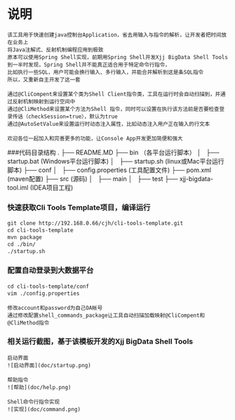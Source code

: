 # 说明
    该工具用于快速创建java控制台Application，省去用输入与指令的解析，让开发者把时间放在业务上
    将Java注解式、反射机制编程应用到极致
    原本可以使用Spring Shell实现，前期用Spring Shell开发Xjj BigData Shell Tools到一半时发现，Spring Shell并不能真正适合用于特定命令行指令，
    比如执行一些SQL，用户可能会换行输入、多行输入，并能合并解析到这是条SQL指令
    所以，又重新自主开发了这一套

    通过@CliCompent来设置某个类为Shell Client指令类，工具在运行时会自动扫描到，并通过反射机制映射到运行空间中
    通过@CliMethod来设置某个方法为Shell 指令，同时可以设置在执行该方法前是否要检查登录传话（checkSession=true），默认为true
    通过@AutoSetValue来设置运行时动态注入属性，比如动态注入用户正在输入的行文本

    欢迎各位一起加入和完善更多的功能，让Console App开发更加简便和强大

###代码目录结构
    .
    ├── README.MD
    ├── bin （各平台运行脚本）
    │   ├── startup.bat (Windows平台运行脚本)
    │   ├── startup.sh  (linux或Mac平台运行脚本)
    ├── conf
    │   ├── config.properties (工具配置文件)
    ├── pom.xml (maven配置)
    ├── src (源码)
    │   ├── main
    │   ├── test
    ├── xjj-bigdata-tool.iml (IDEA项目工程)

### 快速获取Cli Tools Template项目，编译运行

    git clone http://192.168.0.66/cjh/cli-tools-template.git
    cd cli-tools-template
    mvn package
    cd ./bin/
    ./startup.sh

### 配置自动登录到大数据平台
    cd cli-tools-template/conf
    vim ./config.properties

    修改account和password为自己OA帐号
    通过修改配置shell_commands_package让工具自动扫描加载映射@CliCompent和@CliMethod指令

### 相关运行截图，基于该模板开发的Xjj BigData Shell Tools
    启动界面
    ![启动界面](doc/startup.png)

    帮助指令
    ![帮助](doc/help.png)

    Shell命令行指令实现
    ![实现](doc/command.png)
